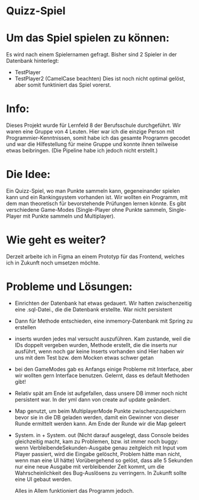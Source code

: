 # Quizz-Spiel

# Um das Spiel spielen zu können:
Es wird nach einem Spielernamen gefragt. Bisher sind 2 Spieler in der Datenbank hinterlegt:
- TestPlayer
- TestPlayer2
(CamelCase beachten)
Dies ist noch nicht optimal gelöst, aber somit funktiniert das Spiel vorerst.

# Info:
Dieses Projekt wurde für Lernfeld 8 der Berufsschule durchgeführt. Wir waren eine Gruppe von 4 Leuten. Hier war ich die einzige Person mit Programmier-Kenntnissen, somit habe ich das gesamte Programm gecodet und war die Hilfestellung für meine Gruppe und konnte ihnen teilweise etwas beibringen. (Die Pipeline habe ich jedoch nicht erstellt.)

# Die Idee:
Ein Quizz-Spiel, wo man Punkte sammeln kann, gegeneinander spielen kann und ein Rankingsystem vorhanden ist. Wir wollten ein Programm, mit dem man theoretisch für bevorstehende Prüfungen lernen könnte.
Es gibt verschiedene Game-Modes (Single-Player ohne Punkte sammeln, Single-Player mit Punkte sammeln und Multiplayer).


# Wie geht es weiter?
Derzeit arbeite ich in Figma an einem Prototyp für das Frontend, welches ich in Zukunft noch umsetzen möchte.


# Probleme und Lösungen:

- Einrichten der Datenbank hat etwas gedauert.
  Wir hatten zwischenzeitig eine .sql-Datei., die die Datenbank erstellte. War nicht persistent

- Dann für Methode entschieden, eine inmemory-Datenbank mit Spring zu erstellen

- inserts wurden jedes mal versucht auszuführen. Kam zustande, weil die IDs doppelt vergeben wurden, Methode erstellt, die die inserts nur
  ausführt, wenn noch gar keine Inserts vorhanden sind
  Hier haben wir uns mit dem Test bzw. dem Mocken etwas schwer getan

- bei den GameModes gab es Anfangs einige Probleme mit Interface, aber wir wollten gern Interface benutzen. Gelernt, dass es default Methoden gibt!

- Relativ spät am Ende ist aufgefallen, dass unsere DB immer noch nicht persistent war. In der yml dann von create auf update geändert.

- Map genutzt, um beim MultiplayerMode Punkte zwischenzuspeichern bevor sie in die DB geladen werden, damit ein Gewinner von dieser Runde
  ermittelt werden kann. Am Ende der Runde wir die Map geleert

- System. in + System. out
  (Nicht darauf ausgelegt, dass Console beides gleichzeitig macht, kam zu Problemen, bzw. ist immer noch buggy: wenn VerbleibendeSekunden-Ausgabe
  genau zeitgleich mit Input vom Player passiert, wird die Eingabe gelöscht, Problem hätte man nicht, wenn man eine UI hätte)
  Vorübergehend so gelöst, dass alle 5 Sekunden nur eine neue Ausgabe mit verbleibender Zeit kommt, um die Wahrscheinlichkeit des Bug-Auslösens zu verringern. In Zukunft sollte eine UI gebaut werden.

  Alles in Allem funktioniert das Programm jedoch.
  
